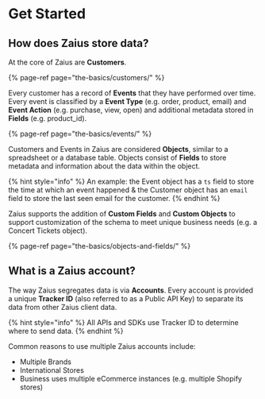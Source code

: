 # Get Started

## How does Zaius store data?

At the core of Zaius are **Customers**. 

{% page-ref page="the-basics/customers/" %}

Every customer has a record of **Events** that they have performed over time. Every event is classified by a **Event Type** \(e.g. order, product, email\) and **Event Action** \(e.g. purchase, view, open\) and additional metadata stored in **Fields** \(e.g. product\_id\). 

{% page-ref page="the-basics/events/" %}

Customers and Events in Zaius are considered **Objects**, similar to a spreadsheet or a database table. Objects consist of **Fields** to store metadata and information about the data within the object. 

{% hint style="info" %}
An example: the Event object has a `ts` field to store the time at which an event happened & the Customer object has an `email` field to store the last seen email for the customer.
{% endhint %}

Zaius supports the addition of **Custom Fields** and **Custom Objects** to support customization of the schema to meet unique business needs \(e.g. a Concert Tickets object\).

{% page-ref page="the-basics/objects-and-fields/" %}

## What is a Zaius account?

The way Zaius segregates data is via **Accounts**. Every account is provided a unique **Tracker ID** \(also referred to as a Public API Key\) to separate its data from other Zaius client data.

{% hint style="info" %}
 All APIs and SDKs use Tracker ID to determine where to send data.
{% endhint %}

Common reasons to use multiple Zaius accounts include:

* Multiple Brands
* International Stores
* Business uses multiple eCommerce instances \(e.g. multiple Shopify stores\)

